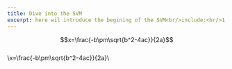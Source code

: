 ```yaml
---
title: Dive into the SVM
excerpt: here wil introduce the begining of the SVM<br/>include:<br/>1.
---
```

<script type="text/x-mathjax-config">
MathJax.Hub.Config({
  tex2jax: {inlineMath: [['$','$'], ['\\(','\\)']]}
});
</script>
<script type="text/javascript" async src="path-to-mathjax/MathJax.js?config=TeX-AMS_CHTML"></script>
$$x=\frac{-b\pm\sqrt{b^2-4ac}}{2a}$$<br/>
\\x=\frac{-b\pm\sqrt{b^2-4ac}}{2a}\\<br/>

